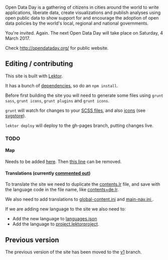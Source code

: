 Open Data Day is a gathering of citizens in cities around the world to write applications, liberate data, create visualizations and publish analyses using open public data to show support for and encourage the adoption of open data policies by the world's local, regional and national governments.

You're invited. Again. The next Open Data Day will take place on Saturday, 4 March 2017.

Check <http://opendataday.org/> for public website.

## Editing / contributing

This site is built with [Lektor](https://www.getlektor.com/).

It has a bunch of [dependencies](https://github.com/okfn/opendataday/blob/v2/package.json), so do an `npm install`.

Before first building the site you will need to generate some files using `grunt sass`, `grunt icons`, `grunt plugins` and `grunt icons`.

`grunt` will watch for changes to your [SCSS files](https://github.com/okfn/opendataday/tree/v2/assets/scss), and also [icons](https://github.com/okfn/opendataday/tree/v2/assets/icons) (see [svgstore](https://github.com/FWeinb/grunt-svgstore)).

`lektor deploy` will deploy to the gh-pages branch, putting changes live.

### TODO

#### Map

Needs to be added [here](https://github.com/okfn/opendataday/blob/v2/templates/home.html#L60). Then [this line](https://github.com/okfn/opendataday/blob/v2/assets/scss/_home.scss#L271) can be removed.

#### Translations (currently [commented out](https://github.com/okfn/opendataday/blob/v2/templates/includes/nav.html#L12-L31))

To translate the site we need to duplicate the [contents.lr](https://github.com/okfn/opendataday/blob/v2/content/contents.lr) file, and save with the language code in the file name, like [contents+de.lr](https://github.com/okfn/opendataday/blob/v2/content/contents%2Bde.lr).

We also need to add translations to [global-content.ini](https://github.com/okfn/opendataday/blob/v2/databags/global-content.ini) and [main-nav.ini
](https://github.com/okfn/opendataday/blob/v2/databags/main-nav.ini).

If we are adding new language to the site we also need to:

- Add the new language to [languages.json](https://github.com/okfn/opendataday/blob/v2/databags/languages.json)
- Add the language to [project.lektorproject](https://github.com/okfn/opendataday/blob/v2/project.lektorproject).

## Previous version

The previous version of the site has been moved to the [v1](https://github.com/okfn/opendataday/tree/v1) branch.
